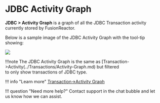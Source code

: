 # JDBC Activity Graph

**JDBC &gt; Activity Graph** is a graph of all the JDBC Transaction
activity currently stored by FusionReactor.

Below is a sample image of the JDBC Activity Graph with the tool-tip
showing:

![](/frdocs/attachments/245551114/245551140.png)

!!!note
    The JDBC Activity Graph is the same as [Transaction->Activity(../Transactions/Activity-Graph.md) but filtered    
    to only show transactions of JDBC type.

!!! info "Learn more"
    [Transaction->Activity Graph](../Transactions/Activity-Graph.md)


!!! question "Need more help?"
    Contact support in the chat bubble and let us know how we can assist.
